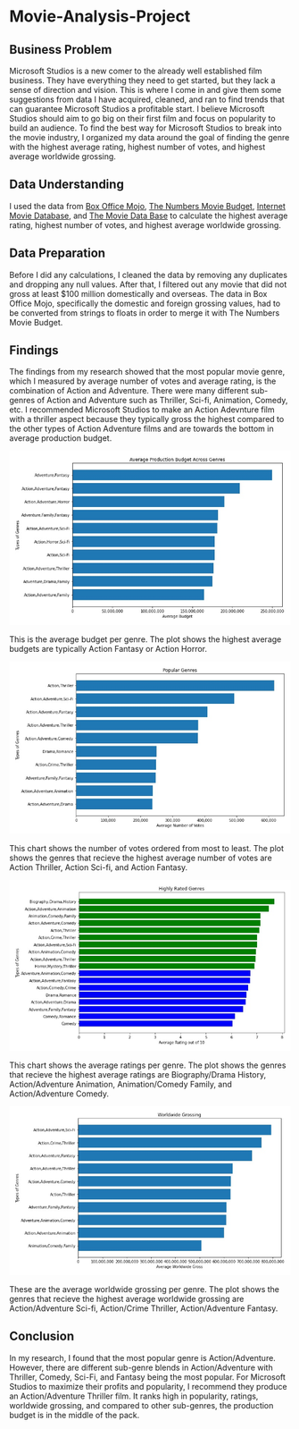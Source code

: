 # Movie-Analysis-Project 


## Business Problem 

Microsoft Studios is a new comer to the already well established film business. They have everything they need to get started, but they lack a sense of direction and vision. This is where I come in and give them some suggestions from data I have acquired, cleaned, and ran to find trends that can guarantee Microsoft Studios a profitable start. I believe Microsoft Studios should aim to go big on their first film and focus on popularity to build an audience. To find the best way for Microsoft Studios to break into the movie industry, I organized my data around the goal of finding the genre with the highest average rating, highest number of votes, and highest average worldwide grossing. 

## Data Understanding

I used the data from [Box Office Mojo](https://www.boxofficemojo.com/), [The Numbers Movie Budget](https://www.the-numbers.com/), [Internet Movie Database](https://www.imdb.com/), and [The Movie Data Base](https://www.themoviedb.org/?language=en-US) to calculate the highest average rating, highest number of votes, and highest average worldwide grossing. 

## Data Preparation

Before I did any calculations, I cleaned the data by removing any duplicates and dropping any null values. After that, I filtered out any movie that did not gross at least $100 million domestically and overseas. The data in Box Office Mojo, specifically the domestic and foreign grossing values, had to be converted from strings to floats in order to merge it with The Numbers Movie Budget. 

## Findings

The findings from my research showed that the most popular movie genre, which I measured by average number of votes and average rating, is the combination of Action and Adventure. There were many different sub-genres of Action and Adventure such as Thriller, Sci-fi, Animation, Comedy, etc. I recommended Microsoft Studios to make an Action Adevnture film with a thriller aspect because they typically gross the highest compared to the other types of Action Adventure films and are towards the bottom in average production budget. 

![This is the average budget per genre.](images/averagebudget.jpg) 

This is the average budget per genre. The plot shows the highest average budgets are typically Action Fantasy or Action Horror.

![This chart shows the number of votes ordered from most to least.](images/numvotes.jpg) 

This chart shows the number of votes ordered from most to least. The plot shows the genres that recieve the highest average number of votes are Action Thriller, Action Sci-fi, and Action Fantasy. 

![This chart shows the average ratings per genre.](images/ratedgenrescolorcoded.jpg) 

This chart shows the average ratings per genre. The plot shows the genres that recieve the highest average ratings are Biography/Drama History, Action/Adventure Animation, Animation/Comedy Family, and Action/Adventure Comedy. 

![These are the average worldwide grossing per genre.](images/worldwidegross.jpg)

These are the average worldwide grossing per genre. The plot shows the genres that recieve the highest average worldwide grossing are Action/Adventure Sci-fi, Action/Crime Thriller, Action/Adventure Fantasy. 

## Conclusion 

In my research, I found that the most popular genre is Action/Adventure. However, there are different sub-genre blends in Action/Adventure with Thriller, Comedy, Sci-Fi, and Fantasy being the most popular. For Microsoft Studios to maximize their profits and popularity, I recommend they produce an Action/Adventure Thriller film. It ranks high in popularity, ratings, worldwide grossing, and compared to other sub-genres, the production budget is in the middle of the pack. 